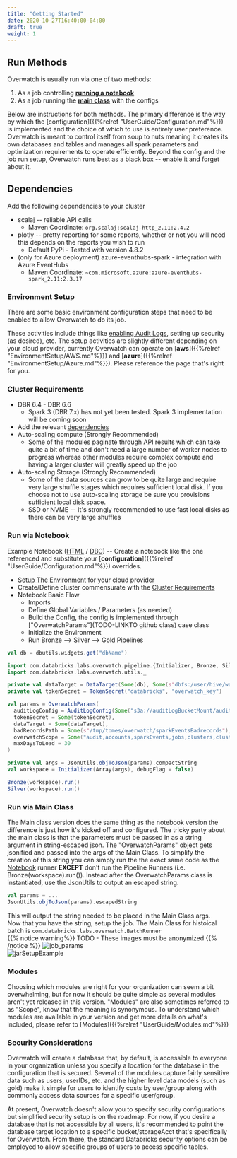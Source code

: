 ```yaml
---
title: "Getting Started"
date: 2020-10-27T16:40:00-04:00
draft: true
weight: 1
---
```


## Run Methods
Overwatch is usually run via one of two methods:
1. As a job controlling [**running a notebook**](#run-via-notebook)
2. As a job running the [**main class**](#run-via-main-class) with the configs

Below are instructions for both methods. The primary difference is the way by which the 
[configuration]({{%relref "UserGuide/Configuration.md"%}}) is implemented and the choice of which to use is
entirely user preference. Overwatch is meant to control itself from soup to nuts meaning it creates its own databases
and tables and manages all spark parameters and optimization requirements to operate efficiently. Beyond the config
and the job run setup, Overwatch runs best as a black box -- enable it and forget about it.

## Dependencies
Add the following dependencies to your cluster
* scalaj -- reliable API calls
    * Maven Coordinate: `org.scalaj:scalaj-http_2.11:2.4.2`
* plotly -- pretty reporting for some reports, whether or not you will need this depends on the reports you wish 
to run
    * Default PyPi - Tested with version 4.8.2
* (only for Azure deployment) azure-eventhubs-spark - integration with Azure EventHubs
    * Maven Coordinate: `~com.microsoft.azure:azure-eventhubs-spark_2.11:2.3.17`
    
### Environment Setup
There are some basic environment configuration steps that need to be enabled to allow Overwatch to do its job. 

These activities include things like [enabling Audit Logs](https://docs.databricks.com/administration-guide/account-settings/audit-logs.html), setting up security (as desired), etc. The setup activities
are slightly different depending on your cloud provider, currently Overwatch can operate on 
[**aws**]({{%relref "EnvironmentSetup/AWS.md"%}}) and [**azure**]({{%relref "EnvironmentSetup/Azure.md"%}}). Please 
reference the page that's right for you.

### Cluster Requirements
* DBR 6.4 - DBR 6.6
    * Spark 3 (DBR 7.x) has not yet been tested. Spark 3 implementation will be coming soon
* Add the relevant [dependencies](#dependencies)
* Auto-scaling compute (Strongly Recommended)
    * Some of the modules paginate through API results which can take quite a bit of time and don't need a large 
    number of worker nodes to progress whereas other modules require complex compute and having a larger cluster
    will greatly speed up the job
* Auto-scaling Storage (Strongly Recommended)
    * Some of the data sources can grow to be quite large and require very large shuffle stages which requires
    sufficient local disk. If you choose not to use auto-scaling storage be sure you provisions sufficient local
    disk space.
    * SSD or NVME -- It's strongly recommended to use fast local disks as there can be very large shuffles

### Run via Notebook
Example Notebook ([HTML](assets/GettingStarted/Runner_Job.html) / [DBC](/assets/GettingStarted/Runner_Job.dbc)) -- 
Create a notebook like the one referenced and substitute your 
[**configuration**]({{%relref "UserGuide/Configuration.md"%}}) overrides.

* [Setup The Environment](#environment-setup) for your cloud provider
* Create/Define cluster commensurate with the [Cluster Requirements](#cluster-requirements)
* Notebook Basic Flow
    * Imports
    * Define Global Variables / Parameters (as needed)
    * Build the Config, the config is implemented through ["OverwatchParams"](TODO-LINKTO github class) case class
    * Initialize the Environment
    * Run Bronze --> Silver --> Gold Pipelines
```scala
val db = dbutils.widgets.get("dbName")

import com.databricks.labs.overwatch.pipeline.{Initializer, Bronze, Silver}
import com.databricks.labs.overwatch.utils._

private val dataTarget = DataTarget(Some(db), Some(s"dbfs:/user/hive/warehouse/${db}.db"))
private val tokenSecret = TokenSecret("databricks", "overwatch_key")

val params = OverwatchParams(
  auditLogConfig = AuditLogConfig(Some("s3a://auditLogBucketMount/audit-logs")),
  tokenSecret = Some(tokenSecret),
  dataTarget = Some(dataTarget), 
  badRecordsPath = Some(s"/tmp/tomes/overwatch/sparkEventsBadrecords"),
  overwatchScope = Some("audit,accounts,sparkEvents,jobs,clusters,clusterEvents,notebooks".split(",")),
  maxDaysToLoad = 30
)

private val args = JsonUtils.objToJson(params).compactString
val workspace = Initializer(Array(args), debugFlag = false)

Bronze(workspace).run()
Silver(workspace).run()
```


### Run via Main Class
The Main class version does the same thing as the notebook version the difference is just how it's kicked off and 
configured. The tricky party about the main class is that the parameters must be passed in as a string argument in
string-escaped json. The "OverwatchParams" object gets jsonified and passed into the args of the Main Class. To 
simplify the creation of this string you can simply run the the exact same code as the 
[Notebook](#run-via-notebook) runner **EXCEPT** don't run the Pipeline Runners (i.e. Bronze(workspace).run()).
Instead after the OverwatchParams class is instantiated, use the JsonUtils to output an escaped string.
```scala
val params = ...
JsonUtils.objToJson(params).escapedString
``` 
This will output the string needed to be placed in the Main Class args. <br>
Now that you have the string, setup the job. The Main Class for histoical batch is 
`com.databricks.labs.overwatch.BatchRunner`<br>
{{% notice warning%}}
TODO - These images must be anonymized
{{% /notice %}}
![job_params](/images/GettingStarted/job_params.png) <br>
![jarSetupExample](/images/GettingStarted/jarSetupExample.png)

### Modules
Choosing which modules are right for your organization can seem a bit overwhelming, but for now it should be 
quite simple as several modules aren't yet released in this version. "Modules" are also sometimes 
referred to as "Scope", know that the meaning is synonymous. To understand which modules are available in your
version and get more details on what's included, please refer to [Modules]({{%relref "UserGuide/Modules.md"%}}) 

### Security Considerations
Overwatch will create a database that, by default, is accessible to everyone in your organization unless you
specify a location for the database in the configuration that is secured. Several of the modules capture fairly
sensitive data such as users, userIDs, etc. and the higher level data models (such as gold) make it simple for 
users to identify costs by user/group along with commonly access data sources for a specific user/group. 

At present, Overwatch doesn't allow you 
to specify security configurations but simplified security setup is on the roadmap. For now, if you desire 
a database that is not accessible by all users, it's recommended to point the database target location to a 
specific bucket/storageAcct that's specifically for Overwatch. From there, the standard Databricks security
options can be employed to allow specific groups of users to access specific tables.
